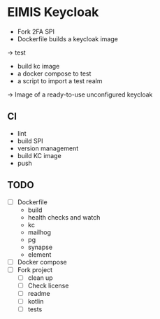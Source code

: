 # EIMIS Keycloak

- Fork 2FA SPI
- Dockerfile builds a keycloak image

-> test

- build kc image
- a docker compose to test
- a script to import a test realm

-> Image of a ready-to-use unconfigured keycloak

## CI

- lint
- build SPI
- version management
- build KC image
- push

## TODO

- [ ] Dockerfile
  - build
  - health checks and watch
  - kc
  - mailhog
  - pg
  - synapse
  - element
- [ ] Docker compose
- [ ] Fork project
  - [ ] clean up
  - [ ] Check license
  - [ ] readme
  - [ ] kotlin
  - [ ] tests
